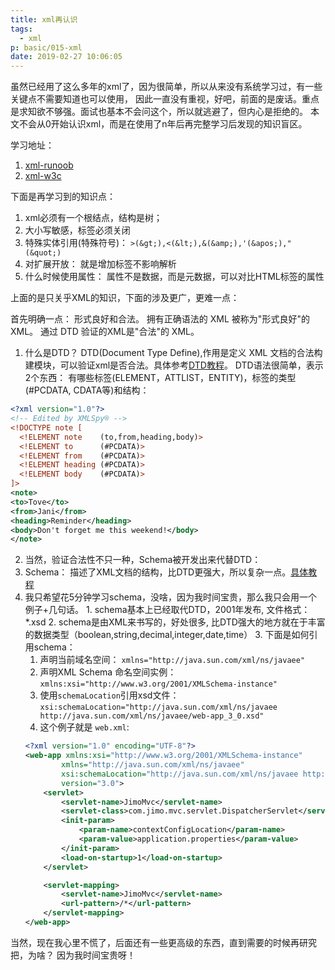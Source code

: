 ```yaml
---
title: xml再认识
tags:
  - xml
p: basic/015-xml
date: 2019-02-27 10:06:05
---
```


虽然已经用了这么多年的xml了，因为很简单，所以从来没有系统学习过，有一些关键点不需要知道也可以使用，
因此一直没有重视，好吧，前面的是废话。重点是求知欲不够强。面试也基本不会问这个，所以就逃避了，但内心是拒绝的。
本文不会从0开始认识xml，而是在使用了n年后再完整学习后发现的知识盲区。

学习地址：
1. [xml-runoob](http://www.runoob.com/xml/xml-tutorial.html)
2. [xml-w3c](http://www.w3school.com.cn/x.asp)

下面是再学习到的知识点：

1. xml必须有一个根结点，结构是树；
2. 大小写敏感，标签必须关闭
3. 特殊实体引用(特殊符号)： `>(&gt;),<(&lt;),&(&amp;),'(&apos;),"(&quot;)`
4. 对扩展开放： 就是增加标签不影响解析
5. 什么时候使用属性： 属性不是数据，而是元数据，可以对比HTML标签的属性

上面的是只关乎XML的知识，下面的涉及更广，更难一点：

首先明确一点： 形式良好和合法。
拥有正确语法的 XML 被称为"形式良好"的 XML。
通过 DTD 验证的XML是"合法"的 XML。

1. 什么是DTD？
  DTD(Document Type Define),作用是定义 XML 文档的合法构建模块，可以验证xml是否合法。具体参考[DTD教程](http://www.runoob.com/dtd/dtd-tutorial.html)。
  DTD语法很简单，表示2个东西： 有哪些标签(ELEMENT，ATTLIST，ENTITY)，标签的类型(#PCDATA, CDATA等)和结构：
  ```xml
  <?xml version="1.0"?>
  <!-- Edited by XMLSpy® -->
  <!DOCTYPE note [
    <!ELEMENT note    (to,from,heading,body)>
    <!ELEMENT to      (#PCDATA)>
    <!ELEMENT from    (#PCDATA)>
    <!ELEMENT heading (#PCDATA)>
    <!ELEMENT body    (#PCDATA)>
  ]>
  <note>
  <to>Tove</to>
  <from>Jani</from>
  <heading>Reminder</heading>
  <body>Don't forget me this weekend!</body>
  </note> 
  ```
2. 当然，验证合法性不只一种，Schema被开发出来代替DTD：
  1. Schema： 描述了XML文档的结构，比DTD更强大，所以复杂一点。[具体教程](http://www.runoob.com/schema/schema-tutorial.html)
  2. 我只希望花5分钟学习schema，没啥，因为我时间宝贵，那么我只会用一个例子+几句话。
    1. schema基本上已经取代DTD，2001年发布, 文件格式： *.xsd
    2. schema是由XML来书写的，好处很多, 比DTD强大的地方就在于丰富的数据类型（boolean,string,decimal,integer,date,time）
    3. 下面是如何引用schema：
      1. 声明当前域名空间： `xmlns="http://java.sun.com/xml/ns/javaee"`
      2. 声明XML Schema 命名空间实例： `xmlns:xsi="http://www.w3.org/2001/XMLSchema-instance"`
      3. 使用`schemaLocation`引用xsd文件： `xsi:schemaLocation="http://java.sun.com/xml/ns/javaee http://java.sun.com/xml/ns/javaee/web-app_3_0.xsd"`
      4. 这个例子就是 `web.xml`:
      ```xml
      <?xml version="1.0" encoding="UTF-8"?>
      <web-app xmlns:xsi="http://www.w3.org/2001/XMLSchema-instance"
              xmlns="http://java.sun.com/xml/ns/javaee"
              xsi:schemaLocation="http://java.sun.com/xml/ns/javaee http://java.sun.com/xml/ns/javaee/web-app_3_0.xsd"
              version="3.0">
          <servlet>
              <servlet-name>JimoMvc</servlet-name>
              <servlet-class>com.jimo.mvc.servlet.DispatcherServlet</servlet-class>
              <init-param>
                  <param-name>contextConfigLocation</param-name>
                  <param-value>application.properties</param-value>
              </init-param>
              <load-on-startup>1</load-on-startup>
          </servlet>

          <servlet-mapping>
              <servlet-name>JimoMvc</servlet-name>
              <url-pattern>/*</url-pattern>
          </servlet-mapping>
      </web-app>
      ```

当然，现在我心里不慌了，后面还有一些更高级的东西，直到需要的时候再研究把，为啥？ 因为我时间宝贵呀！

